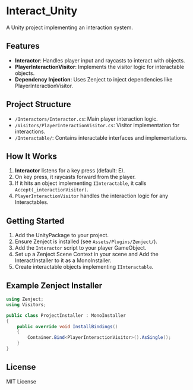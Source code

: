 # Interact_Unity

A Unity project implementing an interaction system.

## Features
- **Interactor**: Handles player input and raycasts to interact with objects.
- **PlayerInteractionVisitor**: Implements the visitor logic for interactable objects.
- **Dependency Injection**: Uses Zenject to inject dependencies like PlayerInteractionVisitor.

## Project Structure
- `/Interactors/Interactor.cs`: Main player interaction logic.
- `/Visitors/PlayerInteractionVisitor.cs`: Visitor implementation for interactions.
- `/Interactable/`: Contains interactable interfaces and implementations.

## How It Works
1. **Interactor** listens for a key press (default: E).
2. On key press, it raycasts forward from the player.
3. If it hits an object implementing `IInteractable`, it calls `Accept(_interactionVisitor)`.
4. `PlayerInteractionVisitor` handles the interaction logic for any Interactables.

## Getting Started
1. Add the UnityPackage to your project.
2. Ensure Zenject is installed (see `Assets/Plugins/Zenject/`).
3. Add the `Interactor` script to your player GameObject.
4. Set up a Zenject Scene Context in your scene and Add the InteractInstaller to it as a MonoInstaller.
5. Create interactable objects implementing `IInteractable`.

## Example Zenject Installer
```csharp
using Zenject;
using Visitors;

public class ProjectInstaller : MonoInstaller
{
    public override void InstallBindings()
    {
        Container.Bind<PlayerInteractionVisitor>().AsSingle();
    }
}
```

## License
MIT License

